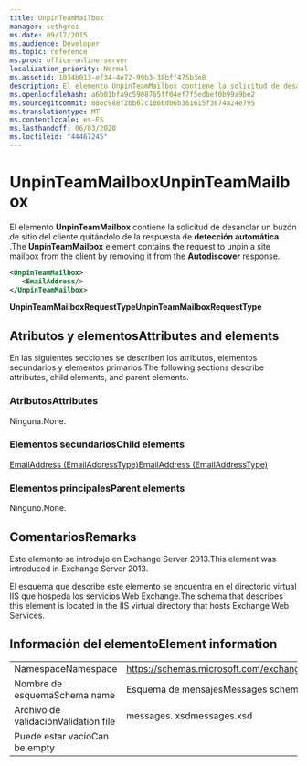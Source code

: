 ```yaml
---
title: UnpinTeamMailbox
manager: sethgros
ms.date: 09/17/2015
ms.audience: Developer
ms.topic: reference
ms.prod: office-online-server
localization_priority: Normal
ms.assetid: 1034b013-ef34-4e72-99b3-38bff475b3e8
description: El elemento UnpinTeamMailbox contiene la solicitud de desanclar un buzón de sitio del cliente quitándolo de la respuesta de detección automática.
ms.openlocfilehash: a6b01bfa9c5908765ff04ef7f5edbef0b99a9be2
ms.sourcegitcommit: 88ec988f2bb67c1866d06b361615f3674a24e795
ms.translationtype: MT
ms.contentlocale: es-ES
ms.lasthandoff: 06/03/2020
ms.locfileid: "44467245"
---
```

# <a name="unpinteammailbox"></a><span data-ttu-id="1c880-103">UnpinTeamMailbox</span><span class="sxs-lookup"><span data-stu-id="1c880-103">UnpinTeamMailbox</span></span>

<span data-ttu-id="1c880-104">El elemento **UnpinTeamMailbox** contiene la solicitud de desanclar un buzón de sitio del cliente quitándolo de la respuesta de **detección automática** .</span><span class="sxs-lookup"><span data-stu-id="1c880-104">The **UnpinTeamMailbox** element contains the request to unpin a site mailbox from the client by removing it from the **Autodiscover** response.</span></span> 
  
```XML
<UnpinTeamMailbox>
   <EmailAddress/>
</UnpinTeamMailbox>
```

 <span data-ttu-id="1c880-105">**UnpinTeamMailboxRequestType**</span><span class="sxs-lookup"><span data-stu-id="1c880-105">**UnpinTeamMailboxRequestType**</span></span>
## <a name="attributes-and-elements"></a><span data-ttu-id="1c880-106">Atributos y elementos</span><span class="sxs-lookup"><span data-stu-id="1c880-106">Attributes and elements</span></span>

<span data-ttu-id="1c880-107">En las siguientes secciones se describen los atributos, elementos secundarios y elementos primarios.</span><span class="sxs-lookup"><span data-stu-id="1c880-107">The following sections describe attributes, child elements, and parent elements.</span></span>
  
### <a name="attributes"></a><span data-ttu-id="1c880-108">Atributos</span><span class="sxs-lookup"><span data-stu-id="1c880-108">Attributes</span></span>

<span data-ttu-id="1c880-109">Ninguna.</span><span class="sxs-lookup"><span data-stu-id="1c880-109">None.</span></span>
  
### <a name="child-elements"></a><span data-ttu-id="1c880-110">Elementos secundarios</span><span class="sxs-lookup"><span data-stu-id="1c880-110">Child elements</span></span>

[<span data-ttu-id="1c880-111">EmailAddress (EmailAddressType)</span><span class="sxs-lookup"><span data-stu-id="1c880-111">EmailAddress (EmailAddressType)</span></span>](emailaddress-emailaddresstype.md)
  
### <a name="parent-elements"></a><span data-ttu-id="1c880-112">Elementos principales</span><span class="sxs-lookup"><span data-stu-id="1c880-112">Parent elements</span></span>

<span data-ttu-id="1c880-113">Ninguno.</span><span class="sxs-lookup"><span data-stu-id="1c880-113">None.</span></span>
  
## <a name="remarks"></a><span data-ttu-id="1c880-114">Comentarios</span><span class="sxs-lookup"><span data-stu-id="1c880-114">Remarks</span></span>

<span data-ttu-id="1c880-115">Este elemento se introdujo en Exchange Server 2013.</span><span class="sxs-lookup"><span data-stu-id="1c880-115">This element was introduced in Exchange Server 2013.</span></span>
  
<span data-ttu-id="1c880-116">El esquema que describe este elemento se encuentra en el directorio virtual IIS que hospeda los servicios Web Exchange.</span><span class="sxs-lookup"><span data-stu-id="1c880-116">The schema that describes this element is located in the IIS virtual directory that hosts Exchange Web Services.</span></span>
  
## <a name="element-information"></a><span data-ttu-id="1c880-117">Información del elemento</span><span class="sxs-lookup"><span data-stu-id="1c880-117">Element information</span></span>

|||
|:-----|:-----|
|<span data-ttu-id="1c880-118">Namespace</span><span class="sxs-lookup"><span data-stu-id="1c880-118">Namespace</span></span>  <br/> |https://schemas.microsoft.com/exchange/services/2006/messages  <br/> |
|<span data-ttu-id="1c880-119">Nombre de esquema</span><span class="sxs-lookup"><span data-stu-id="1c880-119">Schema name</span></span>  <br/> |<span data-ttu-id="1c880-120">Esquema de mensajes</span><span class="sxs-lookup"><span data-stu-id="1c880-120">Messages schema</span></span>  <br/> |
|<span data-ttu-id="1c880-121">Archivo de validación</span><span class="sxs-lookup"><span data-stu-id="1c880-121">Validation file</span></span>  <br/> |<span data-ttu-id="1c880-122">messages. xsd</span><span class="sxs-lookup"><span data-stu-id="1c880-122">messages.xsd</span></span>  <br/> |
|<span data-ttu-id="1c880-123">Puede estar vacío</span><span class="sxs-lookup"><span data-stu-id="1c880-123">Can be empty</span></span>  <br/> ||
   

